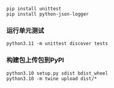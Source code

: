```shell
pip install unittest
pip install python-json-logger

```

### 运行单元测试

```shell
python3.11 -m unittest discover tests
```

### 构建包上传包到PyPI
```shell
python3.10 setup.py sdist bdist_wheel
python3.10 -m twine upload dist/*
```

